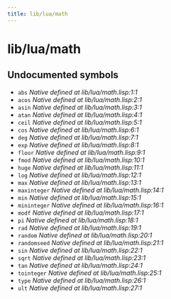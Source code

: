 ```yaml
---
title: lib/lua/math
---
```

# lib/lua/math
## Undocumented symbols
 - `abs` *Native defined at lib/lua/math.lisp:1:1*
 - `acos` *Native defined at lib/lua/math.lisp:2:1*
 - `asin` *Native defined at lib/lua/math.lisp:3:1*
 - `atan` *Native defined at lib/lua/math.lisp:4:1*
 - `ceil` *Native defined at lib/lua/math.lisp:5:1*
 - `cos` *Native defined at lib/lua/math.lisp:6:1*
 - `deg` *Native defined at lib/lua/math.lisp:7:1*
 - `exp` *Native defined at lib/lua/math.lisp:8:1*
 - `floor` *Native defined at lib/lua/math.lisp:9:1*
 - `fmod` *Native defined at lib/lua/math.lisp:10:1*
 - `huge` *Native defined at lib/lua/math.lisp:11:1*
 - `log` *Native defined at lib/lua/math.lisp:12:1*
 - `max` *Native defined at lib/lua/math.lisp:13:1*
 - `maxinteger` *Native defined at lib/lua/math.lisp:14:1*
 - `min` *Native defined at lib/lua/math.lisp:15:1*
 - `mininteger` *Native defined at lib/lua/math.lisp:16:1*
 - `modf` *Native defined at lib/lua/math.lisp:17:1*
 - `pi` *Native defined at lib/lua/math.lisp:18:1*
 - `rad` *Native defined at lib/lua/math.lisp:19:1*
 - `random` *Native defined at lib/lua/math.lisp:20:1*
 - `randomseed` *Native defined at lib/lua/math.lisp:21:1*
 - `sin` *Native defined at lib/lua/math.lisp:22:1*
 - `sqrt` *Native defined at lib/lua/math.lisp:23:1*
 - `tan` *Native defined at lib/lua/math.lisp:24:1*
 - `tointeger` *Native defined at lib/lua/math.lisp:25:1*
 - `type` *Native defined at lib/lua/math.lisp:26:1*
 - `ult` *Native defined at lib/lua/math.lisp:27:1*
